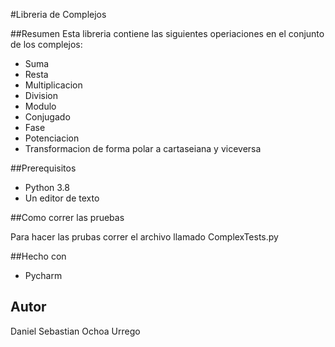 #Libreria de Complejos 


##Resumen
Esta libreria contiene las siguientes operiaciones en el conjunto de los complejos:

* Suma
* Resta
* Multiplicacion
* Division
* Modulo 
* Conjugado
* Fase
* Potenciacion
* Transformacion de forma polar a cartaseiana y viceversa 

##Prerequisitos
* Python 3.8
* Un editor de texto 

##Como correr las pruebas

Para hacer las prubas correr el archivo llamado ComplexTests.py 

##Hecho con

* Pycharm

## Autor 
Daniel Sebastian Ochoa Urrego 
